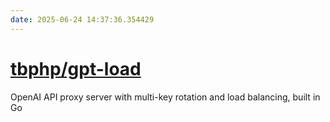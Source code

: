 ```yaml
---
date: 2025-06-24 14:37:36.354429
---
```


# [tbphp/gpt-load](https://github.com/tbphp/gpt-load)

OpenAI API proxy server with multi-key rotation and load balancing, built in Go